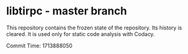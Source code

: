 # libtirpc - master branch

This repository contains the frozen state of the repository.
Its history is cleared. It is used only for static code
analysis with Codacy.

Commit Time: 1713888050